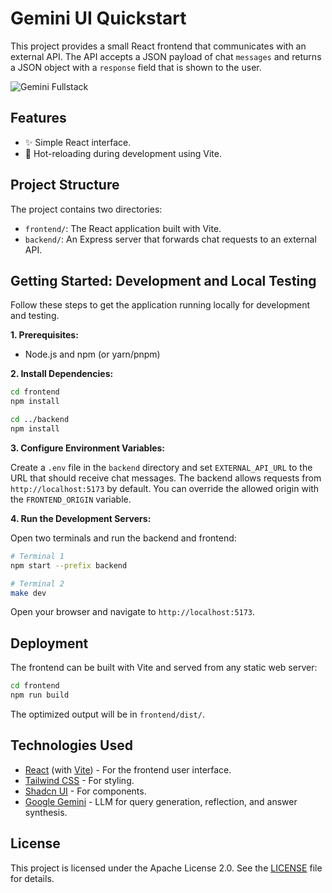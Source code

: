 # Gemini UI Quickstart

This project provides a small React frontend that communicates with an external API. The API accepts a JSON payload of chat `messages` and returns a JSON object with a `response` field that is shown to the user.

![Gemini Fullstack](./app.png)

## Features

- ✨ Simple React interface.
- 🔄 Hot-reloading during development using Vite.

## Project Structure

The project contains two directories:

-   `frontend/`: The React application built with Vite.
-   `backend/`: An Express server that forwards chat requests to an external API.

## Getting Started: Development and Local Testing

Follow these steps to get the application running locally for development and testing.

**1. Prerequisites:**

-   Node.js and npm (or yarn/pnpm)

**2. Install Dependencies:**

```bash
cd frontend
npm install

cd ../backend
npm install
```

**3. Configure Environment Variables:**

Create a `.env` file in the `backend` directory and set `EXTERNAL_API_URL` to the
URL that should receive chat messages. The backend allows requests from
`http://localhost:5173` by default. You can override the allowed origin with the
`FRONTEND_ORIGIN` variable.

**4. Run the Development Servers:**

Open two terminals and run the backend and frontend:

```bash
# Terminal 1
npm start --prefix backend

# Terminal 2
make dev
```
Open your browser and navigate to `http://localhost:5173`.

## Deployment

The frontend can be built with Vite and served from any static web server:

```bash
cd frontend
npm run build
```

The optimized output will be in `frontend/dist/`.

## Technologies Used

- [React](https://reactjs.org/) (with [Vite](https://vitejs.dev/)) - For the frontend user interface.
- [Tailwind CSS](https://tailwindcss.com/) - For styling.
- [Shadcn UI](https://ui.shadcn.com/) - For components.
- [Google Gemini](https://ai.google.dev/models/gemini) - LLM for query generation, reflection, and answer synthesis.

## License

This project is licensed under the Apache License 2.0. See the [LICENSE](LICENSE) file for details. 